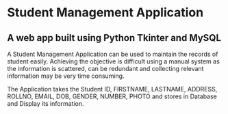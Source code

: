 
# Student Management Application

## A web app built using Python Tkinter and MySQL

A Student Management Application can be used to maintain the records of student easily. Achieving the objective is difficult using a manual system as the information is scattered, can be redundant and collecting relevant information may be very time consuming. 

 The Application takes the Student ID, FIRSTNAME, LASTNAME, ADDRESS, ROLLNO, EMAIL, DOB, GENDER, NUMBER, PHOTO and stores in Database and Display its information.

